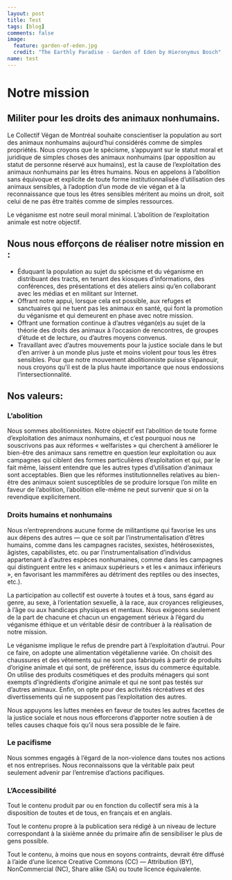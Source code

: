 ```yaml
---
layout: post
title: Test
tags: [blog]
comments: false
image:
  feature: garden-of-eden.jpg
  credit: "The Earthly Paradise - Garden of Eden by Hieronymus Bosch"
name: test
---
```


# Notre mission

## Militer pour les droits des animaux nonhumains.

Le Collectif Végan de Montréal souhaite conscientiser la population au sort des animaux nonhumains aujourd’hui considérés comme de simples propriétés. Nous croyons que le spécisme, s’appuyant sur le statut moral et juridique de simples choses des animaux nonhumains (par opposition au statut de personne réservé aux humains), est la cause de l’exploitation des animaux nonhumains par les êtres humains. Nous en appelons à l’abolition sans équivoque et explicite de toute forme institutionnalisée d’utilisation des animaux sensibles, à l’adoption d’un mode de vie végan et à la reconnaissance que tous les êtres sensibles méritent au moins un droit, soit celui de ne pas être traités comme de simples ressources.

Le véganisme est notre seuil moral minimal. L’abolition de l’exploitation animale est notre objectif.

## Nous nous efforçons de réaliser notre mission en :

  * Éduquant la population au sujet du spécisme et du véganisme en distribuant des tracts, en tenant des kiosques d’informations, des conférences, des présentations et des ateliers ainsi qu’en collaborant avec les médias et en militant sur Internet.
  * Offrant notre appui, lorsque cela est possible, aux refuges et sanctuaires qui ne tuent pas les animaux en santé, qui font la promotion du véganisme et qui demeurent en phase avec notre mission.
  * Offrant une formation continue à d’autres végan(e)s au sujet de la théorie des droits des animaux à l’occasion de rencontres, de groupes d’étude et de lecture, ou d’autres moyens convenus.
  * Travaillant avec d’autres mouvements pour la justice sociale dans le but d’en arriver à un monde plus juste et moins violent pour tous les êtres sensibles. Pour que notre mouvement abolitionniste puisse s’épanouir, nous croyons qu’il est de la plus haute importance que nous endossions l‘intersectionnalité.
 

## Nos valeurs:

### L’abolition

Nous sommes abolitionnistes. Notre objectif est l’abolition de toute forme d’exploitation des animaux nonhumains, et c’est pourquoi nous ne souscrivons pas aux réformes « welfaristes » qui cherchent à améliorer le bien-être des animaux sans remettre en question leur exploitation ou aux campagnes qui ciblent des formes particulières d’exploitation et qui, par le fait même, laissent entendre que les autres types d’utilisation d’animaux sont acceptables. Bien que les réformes institutionnelles relatives au bien-être des animaux soient susceptibles de se produire lorsque l’on milite en faveur de l’abolition, l’abolition elle-même ne peut survenir que si on la revendique explicitement.

### Droits humains et nonhumains

Nous n’entreprendrons aucune forme de militantisme qui favorise les uns aux dépens des autres — que ce soit par l’instrumentalisation d’êtres humains, comme dans les campagnes racistes, sexistes, hétérosexistes, âgistes, capabilistes, etc. ou par l’instrumentalisation d’individus appartenant à d’autres espèces nonhumaines, comme dans les campagnes qui distinguent entre les « animaux supérieurs » et les « animaux inférieurs », en favorisant les mammifères au détriment des reptiles ou des insectes, etc.).

La participation au collectif est ouverte à toutes et à tous, sans égard au genre, au sexe, à l’orientation sexuelle, à la race, aux croyances religieuses, à l’âge ou aux handicaps physiques et mentaux. Nous exigeons seulement de la part de chacune et chacun un engagement sérieux à l’égard du véganisme éthique et un véritable désir de contribuer à la réalisation de notre mission.

Le véganisme implique le refus de prendre part à l’exploitation d’autrui. Pour ce faire, on adopte une alimentation végétalienne variée. On choisit des chaussures et des vêtements qui ne sont pas fabriqués à partir de produits d’origine animale et qui sont, de préférence, issus du commerce équitable. On utilise des produits cosmétiques et des produits ménagers qui sont exempts d’ingrédients d’origine animale et qui ne sont pas testés sur d’autres animaux. Enfin, on opte pour des activités récréatives et des divertissements qui ne supposent pas l’exploitation des autres.

Nous appuyons les luttes menées en faveur de toutes les autres facettes de la justice sociale et nous nous efforcerons d’apporter notre soutien à de telles causes chaque fois qu’il nous sera possible de le faire.

### Le pacifisme

Nous sommes engagés à l’égard de la non-violence dans toutes nos actions et nos entreprises. Nous reconnaissons que la véritable paix peut seulement advenir par l’entremise d’actions pacifiques.

### L’Accessibilité

Tout le contenu produit par ou en fonction du collectif sera mis à la disposition de toutes et de tous, en français et en anglais.

Tout le contenu propre à la publication sera rédigé à un niveau de lecture correspondant à la sixième année du primaire afin de sensibiliser le plus de gens possible.

Tout le contenu, à moins que nous en soyons contraints, devrait être diffusé à l’aide d’une licence Creative Commons (CC) — Attribution (BY), NonCommercial (NC), Share alike (SA) ou toute licence équivalente.
